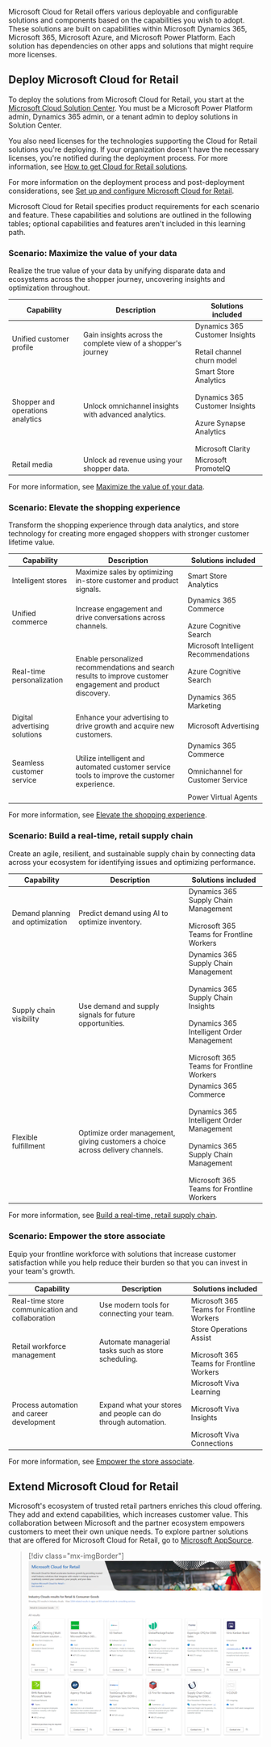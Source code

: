 Microsoft Cloud for Retail offers various deployable and configurable solutions and components based on the capabilities you wish to adopt. These solutions are built on capabilities within Microsoft Dynamics 365, Microsoft 365, Microsoft Azure, and Microsoft Power Platform. Each solution has dependencies on other apps and solutions that might require more licenses. 

## Deploy Microsoft Cloud for Retail 

To deploy the solutions from Microsoft Cloud for Retail, you start at the [Microsoft Cloud Solution Center](https://solutions.microsoft.com). You must be a Microsoft Power Platform admin, Dynamics 365 admin, or a tenant admin to deploy solutions in Solution Center. 

You also need licenses for the technologies supporting the Cloud for Retail solutions you're deploying. If your organization doesn't have the necessary licenses, you're notified during the deployment process. For more information, see [How to get Cloud for Retail solutions](/industry/retail/buy).

For more information on the deployment process and post-deployment considerations, see [Set up and configure Microsoft Cloud for Retail](/industry/retail/configure-cloud-for-retail/?azure-portal=true). 

Microsoft Cloud for Retail specifies product requirements for each scenario and feature. These capabilities and solutions are outlined in the following tables; optional capabilities and features aren't included in this learning path.

### Scenario: Maximize the value of your data

Realize the true value of your data by unifying disparate data and ecosystems across the shopper journey, uncovering insights and optimization throughout.

| Capability | Description | Solutions included |
| ----- | ------ | ------ |
| Unified customer profile | Gain insights across the complete view of a shopper's journey | Dynamics 365 Customer Insights <br><br> Retail channel churn model |
| Shopper and operations analytics | Unlock omnichannel insights with advanced analytics. | Smart Store Analytics <br><br> Dynamics 365 Customer Insights <br><br> Azure Synapse Analytics <br><br> Microsoft Clarity |
| Retail media | Unlock ad revenue using your shopper data. | Microsoft PromoteIQ |

For more information, see [Maximize the value of your data](/industry/retail/maximize-data).

### Scenario: Elevate the shopping experience

Transform the shopping experience through data analytics, and store technology for creating more engaged shoppers with stronger customer lifetime value.

| Capability | Description | Solutions included |
| ----- | ------ | ------ |
|Intelligent stores | Maximize sales by optimizing in-store customer and product signals. | Smart Store Analytics |
| Unified commerce| Increase engagement and drive conversations across channels. | Dynamics 365 Commerce <br><br> Azure Cognitive Search |
| Real-time personalization | Enable personalized recommendations and search results to improve customer engagement and product discovery. | Microsoft Intelligent Recommendations <br><br> Azure Cognitive Search <br><br> Dynamics 365 Marketing |
|Digital advertising solutions | Enhance your advertising to drive growth and acquire new customers. | Microsoft Advertising |
|Seamless customer service | Utilize intelligent and automated customer service tools to improve the customer experience. | Dynamics 365 Commerce <br><br> Omnichannel for Customer Service <br><br> Power Virtual Agents |

For more information, see [Elevate the shopping experience](/industry/retail/elevate-shopping-experience).

### Scenario: Build a real-time, retail supply chain

Create an agile, resilient, and sustainable supply chain by connecting data across your ecosystem for identifying issues and optimizing performance.

| Capability | Description | Solutions included |
| ----- | ------ | ------ |
| Demand planning and optimization| Predict demand using AI to optimize inventory. | Dynamics 365 Supply Chain Management <br><br> Microsoft 365 Teams for Frontline Workers |
| Supply chain visibility | Use demand and supply signals for future opportunities. | Dynamics 365 Supply Chain Management <br><br> Dynamics 365 Supply Chain Insights <br><br> Dynamics 365 Intelligent Order Management <br><br> Microsoft 365 Teams for Frontline Workers |
| Flexible fulfillment | Optimize order management, giving customers a choice across delivery channels. | Dynamics 365 Commerce <br><br> Dynamics 365 Intelligent Order Management <br><br> Dynamics 365 Supply Chain Management <br><br> Microsoft 365 Teams for Frontline Workers |

For more information, see [Build a real-time, retail supply chain](/industry/retail/supply-chain).

### Scenario: Empower the store associate

Equip your frontline workforce with solutions that increase customer satisfaction while you help reduce their burden so that you can invest in your team's growth.

| Capability | Description | Solutions included |
| ----- | ------ | ------ |
| Real-time store communication and collaboration| Use modern tools for connecting your team. | Microsoft 365 Teams for Frontline Workers | 
| Retail workforce management | Automate managerial tasks such as store scheduling. | Store Operations Assist <br><br> Microsoft 365 Teams for Frontline Workers |
| Process automation and career development | Expand what your stores and people can do through automation. | Microsoft Viva Learning <br><br> Microsoft Viva Insights <br><br> Microsoft Viva Connections |

For more information, see [Empower the store associate](/industry/retail/empower-store-associate).

## Extend Microsoft Cloud for Retail 

Microsoft's ecosystem of trusted retail partners enriches this cloud offering. They add and extend capabilities, which increases customer value. This collaboration between Microsoft and the partner ecosystem empowers customers to meet their own unique needs. To explore partner solutions that are offered for Microsoft Cloud for Retail, go to [Microsoft AppSource](https://appsource.microsoft.com/marketplace/cloudsIndustry?page=1&industry=retail-and-consumer-goods&azure-portal=true).

> [!div class="mx-imgBorder"]
> [![Screen image from Microsoft AppSource, displaying Cloud for Retail results.](../media/app-source.png)](../media/app-source.png#lightbox)